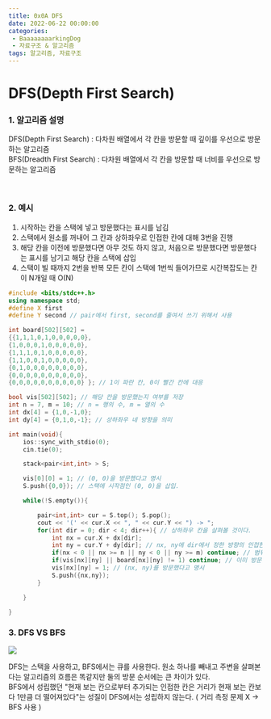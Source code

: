 ```yaml
---
title: 0x0A DFS
date: 2022-06-22 00:00:00
categories:
 - BaaaaaaaarkingDog
 - 자료구조 & 알고리즘
tags: 알고리즘, 자료구조
---
```


# DFS(Depth First Search)

### 1. 알고리즘 설명
DFS(Depth First Search)
: 다차원 배열에서 각 칸을 방문할 때 깊이를 우선으로 방문하는 알고리즘   
BFS(Dreadth First Search)
: 다차원 배열에서 각 칸을 방문할 때 너비를 우선으로 방문하는 알고리즘


<br>

### 2. 예시
1) 시작하는 칸을 스택에 넣고 방문했다는 표시를 남김
2) 스택에서 원소를 꺼내어 그 칸과 상하좌우로 인접한 칸에 대해 3번을 진행
3) 해당 칸을 이전에 방문했다면 아무 것도 하지 않고, 처음으로 방문했다면 방문했다는 표시를 남기고 해당 칸을 스택에 삽입
4) 스택이 빌 때까지 2번을 반복
모든 칸이 스택에 1번씩 들어가므로 시간복잡도는 칸이 N개일 때 O(N)   
``` c++
#include <bits/stdc++.h>
using namespace std;
#define X first
#define Y second // pair에서 first, second를 줄여서 쓰기 위해서 사용

int board[502][502] =
{{1,1,1,0,1,0,0,0,0,0},
{1,0,0,0,1,0,0,0,0,0},
{1,1,1,0,1,0,0,0,0,0},
{1,1,0,0,1,0,0,0,0,0},
{0,1,0,0,0,0,0,0,0,0},
{0,0,0,0,0,0,0,0,0,0},
{0,0,0,0,0,0,0,0,0,0} }; // 1이 파란 칸, 0이 빨간 칸에 대응

bool vis[502][502]; // 해당 칸을 방문했는지 여부를 저장
int n = 7, m = 10; // n = 행의 수, m = 열의 수
int dx[4] = {1,0,-1,0};
int dy[4] = {0,1,0,-1}; // 상하좌우 네 방향을 의미

int main(void){
    ios::sync_with_stdio(0);
    cin.tie(0);

    stack<pair<int,int> > S;

    vis[0][0] = 1; // (0, 0)을 방문했다고 명시
    S.push({0,0}); // 스택에 시작점인 (0, 0)을 삽입.

    while(!S.empty()){

        pair<int,int> cur = S.top(); S.pop();
        cout << '(' << cur.X << ", " << cur.Y << ") -> ";
        for(int dir = 0; dir < 4; dir++){ // 상하좌우 칸을 살펴볼 것이다.
            int nx = cur.X + dx[dir];
            int ny = cur.Y + dy[dir]; // nx, ny에 dir에서 정한 방향의 인접한 칸의 좌표가 들어감
            if(nx < 0 || nx >= n || ny < 0 || ny >= m) continue; // 범위 밖일 경우 넘어감
            if(vis[nx][ny] || board[nx][ny] != 1) continue; // 이미 방문한 칸이거나 파란 칸이 아닐 경우
            vis[nx][ny] = 1; // (nx, ny)를 방문했다고 명시
            S.push({nx,ny});
        }

    }

}
``` 
### 3. DFS VS BFS


![](https://blog.kakaocdn.net/dn/ATaP0/btqEtO1A7LC/PL15C63eurB04xCz30BWY0/img.png)

DFS는 스택을 사용하고, BFS에서는 큐를 사용한다. 원소 하나를 빼내고 주변을 살펴본다는 알고리즘의 흐름은 똑같지만 둘의 방문 순서에는 큰 차이가 있다.    
BFS에서 성립했던 "현재 보는 칸으로부터 추가되는 인접한 칸은 거리가 현재 보는 칸보다 1만큼 더 떨어져있다"는 성질이 DFS에서는 성립하지 않는다. ( 거리 측정 문제 X -> BFS 사용 )